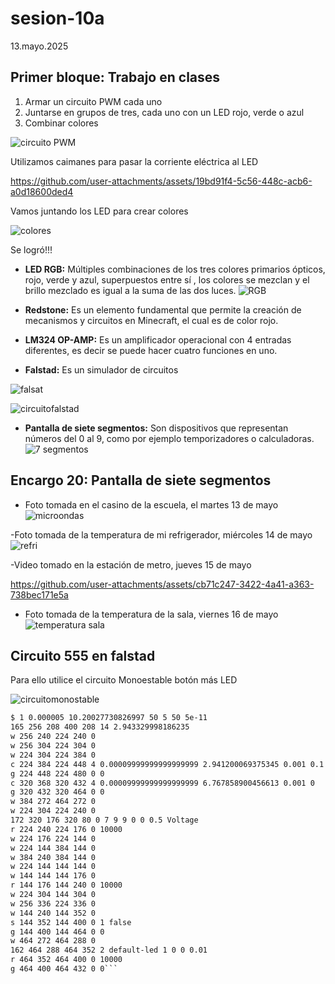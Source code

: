 # sesion-10a

13.mayo.2025

## Primer bloque: Trabajo en clases

1. Armar un circuito PWM cada uno
2. Juntarse en grupos de tres, cada uno con un LED rojo, verde o azul
3. Combinar colores

![circuito PWM](https://github.com/isabellagutierrezm/dis8644-2025-1/blob/main/09-isabellagutierrezm/sesion-10a/archivos/circuito%20PWM.jpeg)

Utilizamos caimanes para pasar la corriente eléctrica al LED

<https://github.com/user-attachments/assets/19bd91f4-5c56-448c-acb6-a0d18600ded4>

Vamos juntando los LED para crear colores

![colores](https://github.com/isabellagutierrezm/dis8644-2025-1/blob/main/09-isabellagutierrezm/sesion-10a/archivos/colores.jpeg)

 Se logró!!!

- **LED RGB:** Múltiples combinaciones de los tres colores primarios ópticos, rojo, verde y azul, superpuestos entre sí , los colores se mezclan y el brillo mezclado es igual a la suma de las dos luces.
![RGB](https://github.com/isabellagutierrezm/dis8644-2025-1/blob/main/09-isabellagutierrezm/sesion-10a/archivos/RGB.jpeg)

- **Redstone:** Es un elemento fundamental que permite la creación de mecanismos y circuitos en Minecraft, el cual es de color rojo.

- **LM324 OP-AMP:** Es un amplificador operacional con 4 entradas diferentes, es decir se puede hacer cuatro funciones en uno.
- **Falstad:** Es un simulador de circuitos

![falsat](https://github.com/isabellagutierrezm/dis8644-2025-1/blob/main/09-isabellagutierrezm/sesion-10a/archivos/falsat.png)

![circuitofalstad](https://github.com/isabellagutierrezm/dis8644-2025-1/blob/main/09-isabellagutierrezm/sesion-10a/archivos/circuitofalstad.png)

- **Pantalla de siete segmentos:** Son dispositivos que representan números del 0 al 9, como por ejemplo temporizadores o calculadoras.
![7 segmentos](https://github.com/isabellagutierrezm/dis8644-2025-1/blob/main/09-isabellagutierrezm/sesion-10a/archivos/7%20segmentos.jpeg)

## Encargo 20: Pantalla de siete segmentos

- Foto tomada en el casino de la escuela, el martes 13 de mayo
![microondas](https://github.com/isabellagutierrezm/dis8644-2025-1/blob/main/09-isabellagutierrezm/sesion-10a/archivos/microondas.jpeg)

-Foto tomada de la temperatura de mi refrigerador, miércoles 14 de mayo
![refri](https://github.com/isabellagutierrezm/dis8644-2025-1/blob/main/09-isabellagutierrezm/sesion-10a/archivos/refri.jpeg)

-Video tomado en la estación de metro, jueves 15 de mayo

<https://github.com/user-attachments/assets/cb71c247-3422-4a41-a363-738bec171e5a>

- Foto tomada de la temperatura de la sala, viernes 16 de mayo
![temperatura sala](https://github.com/isabellagutierrezm/dis8644-2025-1/blob/main/09-isabellagutierrezm/sesion-10a/archivos/temperatura%20sala.jpeg)

## Circuito 555 en falstad

Para ello utilice el circuito Monoestable botón más LED

![circuitomonostable](https://github.com/isabellagutierrezm/dis8644-2025-1/blob/main/09-isabellagutierrezm/sesion-10a/archivos/circuitomonostable.png)

```txt
$ 1 0.000005 10.20027730826997 50 5 50 5e-11
165 256 208 400 208 14 2.943329998186235
w 256 240 224 240 0
w 256 304 224 304 0
w 224 304 224 384 0
c 224 384 224 448 4 0.00009999999999999999 2.941200069375345 0.001 0.1
g 224 448 224 480 0 0
c 320 368 320 432 4 0.00009999999999999999 6.767858900456613 0.001 0
g 320 432 320 464 0 0
w 384 272 464 272 0
w 224 304 224 240 0
172 320 176 320 80 0 7 9 9 0 0 0.5 Voltage
r 224 240 224 176 0 10000
w 224 176 224 144 0
w 224 144 384 144 0
w 384 240 384 144 0
w 224 144 144 144 0
w 144 144 144 176 0
r 144 176 144 240 0 10000
w 224 304 144 304 0
w 256 336 224 336 0
w 144 240 144 352 0
s 144 352 144 400 0 1 false
g 144 400 144 464 0 0
w 464 272 464 288 0
162 464 288 464 352 2 default-led 1 0 0 0.01
r 464 352 464 400 0 10000
g 464 400 464 432 0 0```






